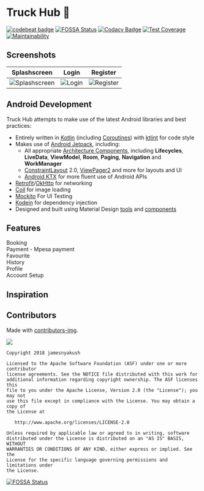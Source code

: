 # Truck Hub :truck:
[![codebeat badge](https://codebeat.co/badges/a04eb8fc-b41e-44d1-80e1-219286023828)](https://codebeat.co/projects/github-com-jamesnyakush-truck-hub-master) [![FOSSA Status](https://app.fossa.io/api/projects/git%2Bgithub.com%2Fjamesnyakush%2Ftruck-hub.svg?type=shield)](https://app.fossa.io/projects/git%2Bgithub.com%2Fjamesnyakush%2Ftruck-hub?ref=badge_shield)
 [![Codacy Badge](https://api.codacy.com/project/badge/Grade/0fcca3c3ec76473a88ed1896fa3aaa73)](https://www.codacy.com/manual/jamesnyakush/truck-hub?utm_source=github.com&amp;utm_medium=referral&amp;utm_content=jamesnyakush/truck-hub&amp;utm_campaign=Badge_Grade) [![Test Coverage](https://api.codeclimate.com/v1/badges/c7172a47d528af22dd68/test_coverage)](https://codeclimate.com/github/jamesnyakush/truck-hub/test_coverage) 
[![Maintainability](https://api.codeclimate.com/v1/badges/c7172a47d528af22dd68/maintainability)](https://codeclimate.com/github/jamesnyakush/truck-hub/maintainability)  

##  Screenshots


| Splashscreen | Login | Register |
| ------ | ----- | ------ |
| ![Splashscreen](/art/splash.png) | ![Login](/art/login.png) | ![Register](/art/register.png) | 




## Android Development

Truck Hub attempts to make use of the latest Android libraries and best practices:
* Entirely written in [Kotlin](https://kotlinlang.org/) (including [Coroutines](https://kotlinlang.org/docs/reference/coroutines-overview.html)) with [ktlint](https://github.com/pinterest/ktlint) for code style
* Makes use of [Android Jetpack](https://developer.android.com/jetpack/), including:
  * All appropriate [Architecture Components](https://developer.android.com/jetpack/arch/), including **Lifecycles**, **LiveData**, **ViewModel**, **Room**, **Paging**, **Navigation** and **WorkManager**
  * [ConstraintLayout](https://developer.android.com/reference/androidx/constraintlayout/widget/ConstraintLayout) 2.0, [ViewPager2](https://developer.android.com/reference/androidx/viewpager2/widget/ViewPager2) and more for layouts and UI
  * [Android KTX](https://developer.android.com/kotlin/ktx) for more fluent use of Android APIs
* [Retrofit](https://square.github.io/retrofit/)/[OkHttp](https://square.github.io/okhttp/) for networking
* [Coil](https://coil-kt.github.io/coil/) for image loading
* [Mockito](https://github.com/mockito/mockito) For UI Testing
* [Kodein](https://kodein.org/Kodein-DI/?6.5/android) for dependency injection
* Designed and built using Material Design [tools](https://material.io/tools/) and [components](https://material.io/develop/android/)

## Features
 Booking<br/>
 Payment - Mpesa payment<br/>
 Favourite <br/>
 History <br/>
 Profile <br/>
 Account Setup


## Inspiration

## Contributors
Made with [contributors-img](https://contributors-img.web.app).

<a href="https://github.com/jamesnyakush/truck-hub/graphs/contributors">
  <img src="https://contributors-img.web.app/image?repo=jamesnyakush/truck-hub" />
</a>


```
Copyright 2018 jamesnyakush

Licensed to the Apache Software Foundation (ASF) under one or more contributor
license agreements. See the NOTICE file distributed with this work for
additional information regarding copyright ownership. The ASF licenses this
file to you under the Apache License, Version 2.0 (the "License"); you may not
use this file except in compliance with the License. You may obtain a copy of
the License at

   http://www.apache.org/licenses/LICENSE-2.0

Unless required by applicable law or agreed to in writing, software
distributed under the License is distributed on an "AS IS" BASIS, WITHOUT
WARRANTIES OR CONDITIONS OF ANY KIND, either express or implied. See the
License for the specific language governing permissions and limitations under
the License.
```








[![FOSSA Status](https://app.fossa.io/api/projects/git%2Bgithub.com%2Fjamesnyakush%2Ftruck-hub.svg?type=large)](https://app.fossa.io/projects/git%2Bgithub.com%2Fjamesnyakush%2Ftruck-hub?ref=badge_large)